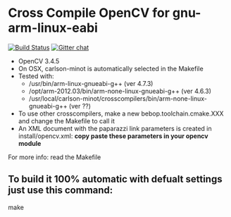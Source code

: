 Cross Compile OpenCV for gnu-arm-linux-eabi
===========================================

[![Build Status](https://travis-ci.org/tudelft/opencv_bebop.png?branch=master)](https://travis-ci.org/tudelft/opencv_bebop) [![Gitter chat](https://badges.gitter.im/paparazzi/discuss.svg)](https://gitter.im/paparazzi/discuss)


 - OpenCV 3.4.5
 - On OSX, carlson-minot is automatically selected in the Makefile
 - Tested with:
   - /usr/bin/arm-linux-gnueabi-g++  (ver 4.7.3)
   - /opt/arm-2012.03/bin/arm-none-linux-gnueabi-g++  (ver 4.6.3)
   - /usr/local/carlson-minot/crosscompilers/bin/arm-none-linux-gnueabi-g++ (ver ??)
 - To use other crosscompilers, make a new bebop.toolchain.cmake.XXX and change the Makefile to call it
 - An XML document with the paparazzi link parameters is created in install/opencv.xml: **copy paste these parameters in your opencv module**

For more info: read the Makefile


To build it 100% automatic with defualt settings just use this command:
-------------------

  make


